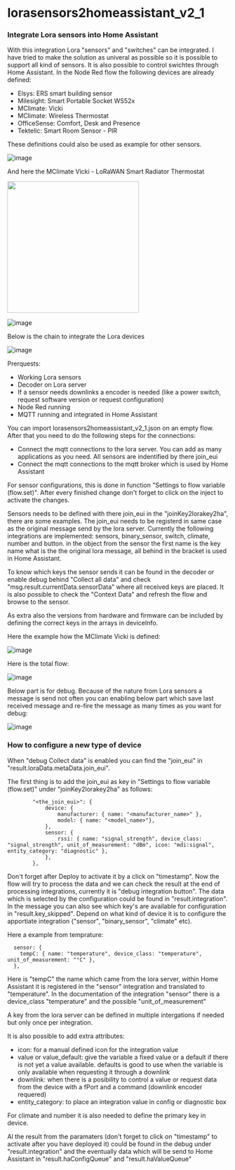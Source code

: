 # lorasensors2homeassistant_v2_1


### Integrate Lora sensors into Home Assistant

With this integration Lora "sensors" and "switches" can be integrated. I have tried to make the solution as univeral as possible so it is possible to support all kind of sensors. It is also possible to control swichtes through Home Assistant. In the Node Red flow the following devices are already defined:
 - Elsys: ERS smart building sensor
 - Milesight: Smart Portable Socket WS52x
 - MClimate:  Vicki
 - MClimate:  Wireless Thermostat
 - OfficeSense: Comfort, Desk and Presence
 - Tektelic: Smart Room Sensor - PIR

These definitions could also be used as example for other sensors.

![image](https://github.com/user-attachments/assets/1e088a27-bd7a-44e3-b14d-580ed334c643)

And here the MClimate Vicki - LoRaWAN Smart Radiator Thermostat

<img src="https://github.com/user-attachments/assets/70c8a6de-c5c3-433f-9d89-ac2fd8bc776b" width="300" />

![image](https://github.com/user-attachments/assets/0563a3ad-1847-41be-9103-c3708893f949)

Below is the chain to integrate the Lora devices

![image](https://github.com/user-attachments/assets/b1411eca-4749-4a5c-9ebc-f3f6d6e824f4)

Prerquests:
 - Working Lora sensors
 - Decoder on Lora server
 - If a sensor needs downlinks a encoder is needed (like a power switch, request software version or request configuration)
 - Node Red running
 - MQTT running and integrated in Home Assistant

You can import lorasensors2homeassistant_v2_1.json on an empty flow. After that you need to do the following steps for the connections:
 - Connect the mqtt connections to the lora server. You can add as many applications as you need. All sensors are indentified by there join_eui
 - Connect the mqtt connections to the mqtt broker which is used by Home Assistant

For sensor configurations, this is done in function "Settings to flow variable (flow.set)".  After every finished change don't forget to click on the inject to activate the changes.

Sensors needs to be defined with there join_eui in the "joinKey2lorakey2ha", there are some examples. The join_eui needs to be registerd in same case as the original message send by the lora server. Currently the following integrations are implemented: sensors, binary_sensor, switch, climate, number and button. in the object from the sensor the first name is the key name what is the the original lora message, all behind in the bracket is used in Home Assistant.

To know which keys the sensor sends it can be found in the decoder or enable debug behind "Collect all data" and check "msg.result.currentData.sensorData" where all received keys are placed. It is also possible to check the "Context Data" and refresh the flow and browse to the sensor.

As extra also the versions from hardware and firmware can be included by defining the correct keys in the arrays in deviceInfo.

Here the example how the MClimate Vicki is defined:

![image](https://github.com/user-attachments/assets/2cc79e53-dbba-4fbe-9607-450112647b00)

Here is the total flow:

![image](https://github.com/user-attachments/assets/fb74113d-a1ec-46c0-bb6b-7a1eec6bd39b)

Below part is for debug. Because of the nature from Lora sensors a message is send not often you can enabling below part which save last received message and re-fire the message as many times as you want for debug:

![image](https://github.com/user-attachments/assets/2ffdb77b-5947-47b0-8393-2c747ce553b3)


### How to configure a new type of device

When "debug Collect data" is enabled you can find the "join_eui" in "result.loraData.metaData.join_eui".

The first thing is to add the join_eui as key in "Settings to flow variable (flow.set)" under "joinKey2lorakey2ha" as follows:
```
        "<the_join_eui>": {
            device: {
                manufacturer: { name: "<manufacturer_name>" },
                model: { name: "<model_name>"},
            },
            sensor: {
                rssi: { name: "signal_strength", device_class: "signal_strength", unit_of_measurement: "dBm", icon: "mdi:signal", entity_category: "diagnostic" },
            },
        },

```

Don't forget after Deploy to activate it by a click on "timestamp". Now the flow will try to process the data and we can check the result at the end of processing integrations, currently it is "debug integration button". The data which is selected by the configuration could be found in "result.integration". In the message you can also see which key's are available for configuration in "result.key_skipped". Depend on what kind of device it is to configure the apportiate integration ("sensor", "binary_sensor", "climate" etc).

Here a example from temprature:
```
  sensor: {
	tempC: { name: "temperature", device_class: "temperature", unit_of_measurement: "°C" },
  },
```

Here is "tempC" the name which came from the lora server, within Home Assistant it is registered in the "sensor" integration and translated to "temperature". In the documentation of the integration "sensor" there is a device_class "temperature" and the possible "unit_of_measurement"

A key from the lora server can be defined in multiple intergations if needed but only once per integration.

It is also possible to add extra attributes:
 - icon: for a manual defined icon for the integration value
 - value or value_default: give the variable a fixed value or a default if there is not yet a value available. defaults is good to use when the variable is only available when requesting it through a downlink
 - downlink: when there is a posibility to control a value or request data from the device with a fPort and a command (downlink encoder requered)
 - entity_category: to place an integration value in config or diagnostic box

For climate and number it is also needed to define the primary key in device.

Al the result from the paramaters (don't forget to click on "timestamp" to activate after you have deployed it) could be found in the debug under "result.integration" and the eventually data which will be send to Home Assistant in "result.haConfigQueue" and "result.haValueQueue"
